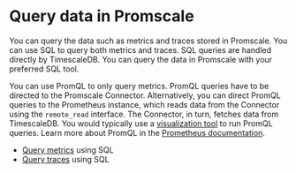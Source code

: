 # Query data in Promscale
You can query the data such as metrics and traces stored in Promscale. You can
use SQL to query both metrics and traces. SQL queries are handled directly by
TimescaleDB. You can query the data in Promscale with your preferred SQL tool.

You can use PromQL to only query metrics. PromQL queries have to be directed to
the Promscale Connector. Alternatively, you can direct PromQL queries to the
Prometheus instance, which reads data from the Connector using the `remote_read`
interface. The Connector, in turn, fetches data from TimescaleDB. You would
typically use a [visualization tool][visualize-data] to run PromQL queries.
Learn more about PromQL in the [Prometheus documentation][promql-docs].

* [Query metrics][query-metrics] using SQL
* [Query traces][query-traces] using SQL

[query-metrics]: /promscale/:currentVersion:/query-data/query-metrics/
[query-traces]: /promscale/:currentVersion:/query-data/query-traces/
[advanced-queries]: /promscale/:currentVersion:/query-data/advanced-queries/
[install-psql]: /timescaledb/:currentVersion:/how-to-guides/connecting/psql/
[visualize-data]: /promscale/:currentVersion:/visualize-data/
[promql-docs]: https://prometheus.io/docs/prometheus/latest/querying/basics/
